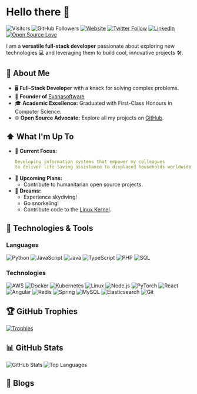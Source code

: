 # Hello there 👋

![Visitors](https://visitor-badge.laobi.icu/badge?page_id=nawaaugustine&color=00cf00)
![GitHub Followers](https://img.shields.io/github/followers/nawaaugustine?label=Follow&style=social)
[![Website](https://img.shields.io/badge/Website-46a2f1.svg?&style=flat-square&logo=Google-Chrome&logoColor=white)](https://nawaaugustine.com/)
[![Twitter Follow](https://img.shields.io/twitter/follow/nawaaugustine?label=Follow)](https://twitter.com/intent/follow?screen_name=nawaaugustine)
[![LinkedIn](https://img.shields.io/badge/-nawa-blue?style=flat-square&logo=Linkedin&logoColor=white)](https://www.linkedin.com/in/nawa-augustine-iii-817b5764/)
[![Open Source Love](https://badges.frapsoft.com/os/v1/open-source.svg?v=102)](https://github.com/ellerbrock/open-source-badge/)

I am a **versatile full-stack developer** passionate about exploring new technologies 💻 and leveraging them to build cool, innovative projects 🛠️.

## :book: About Me
- 🖥 **Full-Stack Developer** with a knack for solving complex problems.
- 💼 **Founder of** [Evanasoftware](https://evanasoftware.com)  
- 🎓 **Academic Excellence:** Graduated with First-Class Honours in Computer Science.
- 🌐 **Open Source Advocate:** Explore all my projects on [GitHub](https://github.com/nawaaugustine).

## ⬆ What I'm Up To
- 🔨 **Current Focus:**  
  ```yaml
  Developing information systems that empower my colleagues 
  to deliver life-saving assistance to displaced households worldwide.
  ```
- 🎯 **Upcoming Plans:**
  - Contribute to humanitarian open source projects.
- 🤞 **Dreams:**
  - Experience skydiving!
  - Go snorkeling!
  - Contribute code to the [Linux Kernel](https://github.com/torvalds/linux).

## 🔧 Technologies & Tools

### Languages
![Python](https://img.shields.io/badge/-Python-000?&logo=Python)
![JavaScript](https://img.shields.io/badge/-JavaScript-000?&logo=JavaScript)
![Java](https://img.shields.io/badge/-Java-000?&logo=Java&logoColor=007396)
![TypeScript](https://img.shields.io/badge/-TypeScript-000?&logo=TypeScript)
![PHP](https://img.shields.io/badge/-PHP-000?&logo=Php)
![SQL](https://img.shields.io/badge/-SQL-000?&logo=MySQL)

### Technologies
![AWS](https://img.shields.io/badge/-AWS-000?&logo=Amazon-AWS&logoColor=F90)
![Docker](https://img.shields.io/badge/-Docker-000?&logo=Docker)
![Kubernetes](https://img.shields.io/badge/-Kubernetes-000?&logo=Kubernetes)
![Linux](https://img.shields.io/badge/-Linux-000?&logo=Linux)
![Node.js](https://img.shields.io/badge/-Node.js-000?&logo=node.js)
![PyTorch](https://img.shields.io/badge/-PyTorch-000?&logo=PyTorch)
![React](https://img.shields.io/badge/-React-000?&logo=React)
![Angular](https://img.shields.io/badge/-Angular-000?&logo=Angular)
![Redis](https://img.shields.io/badge/-Redis-000?&logo=Redis)
![Spring](https://img.shields.io/badge/-Spring-000?&logo=Spring)
![MySQL](https://img.shields.io/badge/-MySQL-000?&logo=MySQL)
![Elasticsearch](https://img.shields.io/badge/Elasticsearch-000?&logo=elasticsearch)
![Git](https://img.shields.io/badge/-Git-000?&logo=git)

## 🏆 GitHub Trophies
[![Trophies](https://github-profile-trophy.vercel.app/?username=nawaaugustine&theme=nord&column=7)](https://github.com/ryo-ma/github-profile-trophy)

## 📊 GitHub Stats
<img align="left" src="https://github-readme-stats.vercel.app/api?username=nawaaugustine&show_icons=true&count_private=true&theme=transparent" alt="GitHub Stats" />
<img src="https://github-readme-stats.vercel.app/api/top-langs/?username=nawaaugustine&layout=compact&count_private=true&theme=transparent" alt="Top Languages" />
<br clear="both" />

## 📝 Blogs
